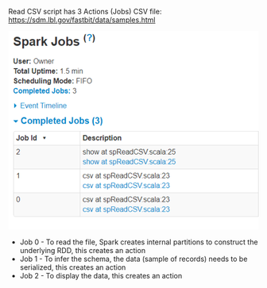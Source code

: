 Read CSV script has 3 Actions (Jobs)
CSV file: https://sdm.lbl.gov/fastbit/data/samples.html

![3 Actions for this sparkReadCsv.scala](DF1.png)

- Job 0 - To read the file, Spark creates internal partitions to construct the underlying RDD, this creates an action
- Job 1 - To infer the schema, the data (sample of records) needs to be serialized, this creates an action
- Job 2 - To display the data, this creates an action
